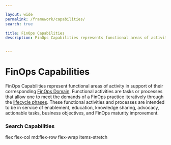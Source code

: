 ```yaml
---

layout: wide
permalink: /framework/capabilities/
search: true

title: FinOps Capabilities
description: FinOps Capabilities represents functional areas of activity in support of their corresponding FinOps Domains.


---
```


# FinOps Capabilities

FinOps Capabilities represent functional areas of activity in support of their corresponding [FinOps Domain](/framework/domains/). Functional activities are tasks or processes that allow one to meet the demands of a FinOps practice iteratively through the [lifecycle phases](/framework/phases/). These functional activities and processes are intended to be in service of enablement, education, knowledge sharing, advocacy, actionable tasks, business objectives, and FinOps maturity improvement.

<div class="ais-InstantSearch">
  <div class="bg-gray-200 p-4 rounded-md my-8">
    <h3>Search Capabilities</h3>
    <div id="capability-search"></div>
    <div id="capability-hits"></div>
  </div>
  <div id="pagination"></div>
</div>

flex flex-col md:flex-row flex-wrap items-stretch 

<!-- <div class="flex flex-col md:flex-row flex-wrap items-stretch bg-gray-200 p-4 rounded-md my-8">
{% assign sorted_capabilities = site.capabilities | sort:"order" %}
{% for capability in sorted_capabilities %}
<div class="md:w-1/2 flex items-stretch">
    <div class="m-2 p-6 w-full bg-white border-solid border-gray-200 border rounded-lg shadow-sm hover:border-green-500 cursor-pointer transition duration-200" data-url="{{ capability.url }}">
      <h2 class="text-lg font-medium mt-0">{{ capability.framework-capability-title }}</h2>
      {% if capability.framework-capability-desc contains 'coming soon' %}
        <span class="text-white font-medium bg-green-500 rounded-md py-1 px-2 inline-block uppercase text-xs leading-tight">Help define</span>
      {% endif %}
      <p class="text-gray-600 text-sm leading-relaxed">{{ capability.framework-capability-desc }}</p>
      <a class="text-gray-600 hover:text-green-500 text-sm leading-relaxed underline" href="{{ capability.url }}">Read more</a>
  </div>
</div>
{% endfor %}
</div>
 -->